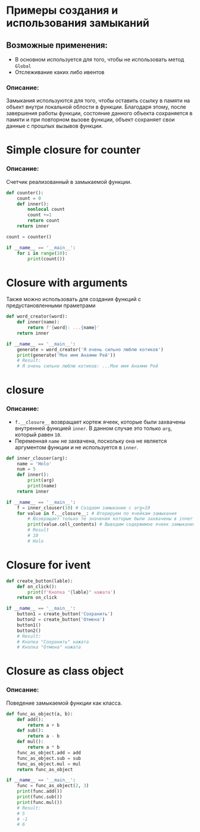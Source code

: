 # Примеры создания и использования замыканий
## Возможные применения:
- В основном используется для того, чтобы не использовать метод `Global`
- Отслеживание каких либо ивентов
### Описание:
Замыкания используются для того, чтобы оставить ссылку в памяти на объект внутри
локальной облости в функции. Благодаря этому, после завершения работы функции,
состояние данного объекта сохраняется в памяти и при повторном вызове функции,
объект сохраняет свои данные с прошлых вызывов функции.
# Simple closure for counter
### Описание:
Счетчик реализованный в замыкаемой функции.
```python
def counter():
    count = 0
    def inner():
        nonlocal count
        count +=1
        return count
    return inner

count = counter()

if __name__ == '__main__':
    for i in range(10):
        print(count())
```

# Closure with arguments
Также можно использовать для создания функций с предустановленными праметрами
```python
def word_creator(word):
    def inner(name):
        return f'{word}: ...{name}'
    return inner

if __name__ == '__main__':
    generate = word_creator('Я очень сильно люблю котиков')
    print(generate('Мое имя Анаями Рей'))
    # Result:
    # Я очень сильно люблю котиков: ...Мое имя Анаями Рей
```
# __closure__ 
### Описание:
- `f.__closure__` возвращает кортеж ячеек, которые были захвачены внутренней
функцией `inner`. В данном случае это только `arg`, который равен `10`.
- Переменная `name` не захвачена, поскольку она не является аргументом функции
и не используется в `inner`.
```python
def inner_clouser(arg):
    name = 'Holo'
    num = 5
    def inner():
        print(arg)
        print(name)
    return inner

if __name__ == '__main__':
    f = inner_clouser(10) # Создаем замыкание с arg=10
    for value in f.__closure__: # Итерируем по ячейкам замыкания
        # Возвращает только те значения которые были захвачены в inner
        print(value.cell_contents) # Выводим содержимое ячеек замыкания
        # Result
        # 10
        # Holo
```
# Closure for ivent
```python
def create_button(lable):
    def on_click():
        print(f'Кнопка "{lable}" нажата')
    return on_click

if __name__ == '__main__':
    button1 = create_button('Сохранить')
    button2 = create_button('Отмена')
    button1()
    button2()
    # Result:
    # Кнопка "Сохранить" нажата
    # Кнопка "Отмена" нажата
```
# Closure as class object
### Описание:
Поведение замыкаемой функции как класса.
```python
def func_as_object(a, b):
    def add():
        return a + b
    def sub():
        return a - b
    def mul():
        return a * b
    func_as_object.add = add
    func_as_object.sub = sub
    func_as_object.mul = mul
    return func_as_object

if __name__ == '__main__':
    func = func_as_object(2, 3)
    print(func.add())
    print(func.sub())
    print(func.mul())
    # Result:
    # 5
    # -1
    # 6
```